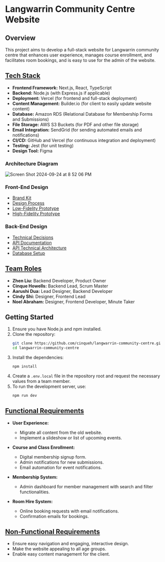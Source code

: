 # Langwarrin Community Centre Website

## Overview
This project aims to develop a full-stack website for Langwarrin community centre that enhances user experience, manages course enrollment, and facilitates room bookings, and is easy to use for the admin of the website.

## [Tech Stack](https://comp30022.atlassian.net/wiki/spaces/SD/pages/950306/Tech+Stack)

- **Frontend Framework:** Next.js, React, TypeScript
- **Backend:** Node.js (with Express.js if applicable)
- **Deployment:** Vercel (for frontend and full-stack deployment)
- **Content Management:** Builder.io (for client to easily update website content)
- **Database:** Amazon RDS (Relational Database for Membership Forms and Submissions)
- **File Storage:** AWS S3 Buckets (for PDF and other file storage)
- **Email Integration:** SendGrid (for sending automated emails and notifications)
- **CI/CD:** GitHub and Vercel (for continuous integration and deployment)
- **Testing:** Jest (for unit testing)
- **Design Tool:** Figma

### Architecture Diagram
![Screen Shot 2024-09-24 at 8 52 06 PM](https://github.com/user-attachments/assets/7a2e43dc-4d83-4f28-aad5-b508c4071e42)

### Front-End Design
- [Brand Kit](https://comp30022.atlassian.net/wiki/spaces/SD/pages/4587524/Mock-Ups)
- [Design Process](https://comp30022.atlassian.net/wiki/spaces/SD/pages/4620293/Design+Process)
- [Low-Fidelity Prototype](https://www.figma.com/design/NXSs4vt6K9tN8JgtXZkPzm/Sprint-1-Work-Low-Fidelity-Website?m=auto&t=BWesKCaJdcb3KWLp-1)
- [High-Fidelity Prototype](https://www.figma.com/design/5aMnpCbpzZ51NunJXBhhFs/Sprint-1-Work-High-Fidelity-Website?m=auto&t=BWesKCaJdcb3KWLp-1)

### Back-End Design
- [Technical Decisions](https://comp30022.atlassian.net/wiki/spaces/SD/pages/47939640/Technical+Decisions)
- [API Documentation](https://comp30022.atlassian.net/wiki/spaces/SD/pages/4128837/API+Documentation)
- [API Technical Architecture](https://comp30022.atlassian.net/wiki/spaces/SD/pages/46727173/API+Technical+Architecture)
- [Database Setup](https://comp30022.atlassian.net/wiki/spaces/SD/pages/3965018/Databases)


## [Team Roles](https://comp30022.atlassian.net/wiki/spaces/SD/pages/426021/Team+Managment)
- **Zhen Liu:** Backend Developer, Product Owner
- **Cinque Howells:** Backend Lead, Scrum Master
- **Aarushi Dua:** Lead Designer, Backend Developer
- **Cindy Shi:** Designer, Frontend Lead
- **Noel Abraham:** Designer, Frontend Developer, Minute Taker

## Getting Started
1. Ensure you have Node.js and npm installed.
2. Clone the repository:
   ```bash
   git clone https://github.com/cinqueh/langwarrin-community-centre.git
   cd langwarrin-community-centre
   ```
3. Install the dependencies:
   ```bash
   npm install
   ```
4. Create a `.env.local` file in the repository root and request the necessary values from a team member.
5. To run the development server, use:
   ```bash
   npm run dev
   ```

## [Functional Requirements](https://comp30022.atlassian.net/wiki/spaces/SD/pages/24903681/Functional+Requirements)
- **User Experience:**
  - Migrate all content from the old website.
  - Implement a slideshow or list of upcoming events.
  
- **Course and Class Enrollment:**
  - Digital membership signup form.
  - Admin notifications for new submissions.
  - Email automation for event notifications.

- **Membership System:**
  - Admin dashboard for member management with search and filter functionalities.

- **Room Hire System:**
  - Online booking requests with email notifications.
  - Confirmation emails for bookings.

## [Non-Functional Requirements](https://comp30022.atlassian.net/wiki/spaces/SD/pages/24051725/Non-Functional+Requirements)
  - Ensure easy navigation and engaging, interactive design.
  - Make the website appealing to all age groups.
  - Enable easy content management for the client.
